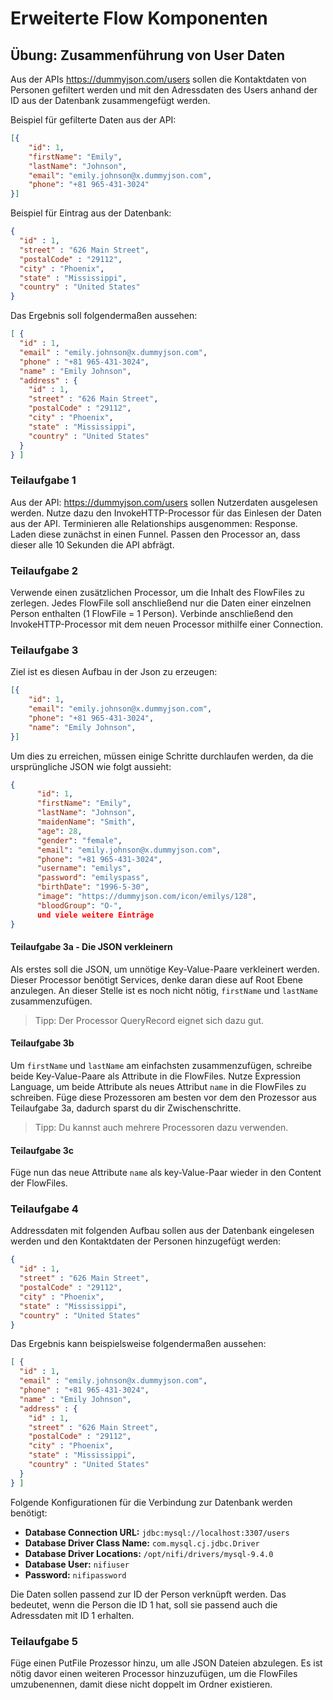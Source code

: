 # Erweiterte Flow Komponenten

## Übung: Zusammenführung von User Daten

Aus der APIs <https://dummyjson.com/users> sollen die Kontaktdaten von Personen gefiltert werden und mit den Adressdaten des Users anhand der ID aus der Datenbank zusammengefügt werden.

Beispiel für gefilterte Daten aus der API:

```json
[{
    "id": 1,
    "firstName": "Emily",
    "lastName": "Johnson",
    "email": "emily.johnson@x.dummyjson.com",
    "phone": "+81 965-431-3024"
}]
```

Beispiel für Eintrag aus der Datenbank:

```json
{
  "id" : 1,
  "street" : "626 Main Street",
  "postalCode" : "29112",
  "city" : "Phoenix",
  "state" : "Mississippi",
  "country" : "United States"
}
```

Das Ergebnis soll folgendermaßen aussehen:

```json
[ {
  "id" : 1,
  "email" : "emily.johnson@x.dummyjson.com",
  "phone" : "+81 965-431-3024",
  "name" : "Emily Johnson",
  "address" : {
    "id" : 1,
    "street" : "626 Main Street",
    "postalCode" : "29112",
    "city" : "Phoenix",
    "state" : "Mississippi",
    "country" : "United States"
  }
} ]
```

### Teilaufgabe 1

Aus der API: <https://dummyjson.com/users> sollen Nutzerdaten ausgelesen werden.
Nutze dazu den InvokeHTTP-Processor für das Einlesen der Daten aus der API.
Terminieren alle Relationships ausgenommen: Response. Laden diese zunächst in einen Funnel.
Passen den Processor an, dass dieser alle 10 Sekunden die API abfrägt.

### Teilaufgabe 2

Verwende einen zusätzlichen Processor, um die Inhalt des FlowFiles zu zerlegen.
Jedes FlowFile soll anschließend nur die Daten einer einzelnen Person enthalten (1 FlowFile = 1 Person).
Verbinde anschließend den InvokeHTTP-Processor mit dem neuen Processor mithilfe einer Connection.

### Teilaufgabe 3

Ziel ist es diesen Aufbau in der Json zu erzeugen:

```json
[{
    "id": 1,
    "email": "emily.johnson@x.dummyjson.com",
    "phone": "+81 965-431-3024",
    "name": "Emily Johnson",
}]
```

Um dies zu erreichen, müssen einige Schritte durchlaufen werden, da die ursprüngliche JSON wie folgt aussieht:

```json
{
      "id": 1,
      "firstName": "Emily",
      "lastName": "Johnson",
      "maidenName": "Smith",
      "age": 28,
      "gender": "female",
      "email": "emily.johnson@x.dummyjson.com",
      "phone": "+81 965-431-3024",
      "username": "emilys",
      "password": "emilyspass",
      "birthDate": "1996-5-30",
      "image": "https://dummyjson.com/icon/emilys/128",
      "bloodGroup": "O-",
      und viele weitere Einträge
}
```

#### Teilaufgabe 3a - Die JSON verkleinern

Als erstes soll die JSON, um unnötige Key-Value-Paare verkleinert werden. Dieser Processor benötigt Services, denke daran diese auf Root Ebene anzulegen. An dieser Stelle ist es noch nicht nötig, `firstName` und `lastName` zusammenzufügen.

> Tipp: Der Processor QueryRecord eignet sich dazu gut.

#### Teilaufgabe 3b

Um `firstName` und `lastName` am einfachsten zusammenzufügen, schreibe beide Key-Value-Paare als Attribute in die FlowFiles.
Nutze Expression Language, um beide Attribute als neues Attribut `name` in die FlowFiles zu schreiben.
Füge diese Prozessoren am besten vor dem den Prozessor aus Teilaufgabe 3a, dadurch sparst du dir Zwischenschritte.

> Tipp: Du kannst auch mehrere Processoren dazu verwenden.

#### Teilaufgabe 3c

Füge nun das neue Attribute `name` als key-Value-Paar wieder in den Content der FlowFiles.

### Teilaufgabe 4

Addressdaten mit folgenden Aufbau sollen aus der Datenbank eingelesen werden und den Kontaktdaten der Personen hinzugefügt werden:

```json
{
  "id" : 1,
  "street" : "626 Main Street",
  "postalCode" : "29112",
  "city" : "Phoenix",
  "state" : "Mississippi",
  "country" : "United States"
}
```

Das Ergebnis kann beispielsweise folgendermaßen aussehen:

```json
[ {
  "id" : 1,
  "email" : "emily.johnson@x.dummyjson.com",
  "phone" : "+81 965-431-3024",
  "name" : "Emily Johnson",
  "address" : {
    "id" : 1,
    "street" : "626 Main Street",
    "postalCode" : "29112",
    "city" : "Phoenix",
    "state" : "Mississippi",
    "country" : "United States"
  }
} ]
```

Folgende Konfigurationen für die Verbindung zur Datenbank werden benötigt:

- **Database Connection URL:** `jdbc:mysql://localhost:3307/users`  
- **Database Driver Class Name:** `com.mysql.cj.jdbc.Driver`  
- **Database Driver Locations:** `/opt/nifi/drivers/mysql-9.4.0`  
- **Database User:** `nifiuser`  
- **Password:** `nifipassword`

Die Daten sollen passend zur ID der Person verknüpft werden. Das bedeutet, wenn die Person die ID 1 hat, soll sie passend auch die Adressdaten mit ID 1 erhalten.

### Teilaufgabe 5

Füge einen PutFile Prozessor hinzu, um alle JSON Dateien abzulegen. Es ist nötig davor einen weiteren Processor hinzuzufügen, um die FlowFiles umzubenennen, damit diese nicht doppelt im Ordner existieren.
